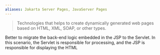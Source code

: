 ```yaml
---
aliases: Jakarta Server Pages, JavaServer Pages
---
```


> Technologies that helps to create dynamically generated web pages based on HTML, XML, SOAP, or other types.

Better to migrate the back-end logic embedded in the JSP to the Servlet. In this scenario, the Servlet is responsible for processing, and the JSP is responsible for displaying the HTML